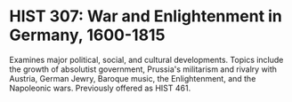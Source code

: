 # HIST 307: War and Enlightenment in Germany, 1600-1815

Examines major political, social, and cultural developments. Topics include the growth of absolutist government, Prussia's militarism and rivalry with Austria, German Jewry, Baroque music, the Enlightenment, and the Napoleonic wars. Previously offered as HIST 461.